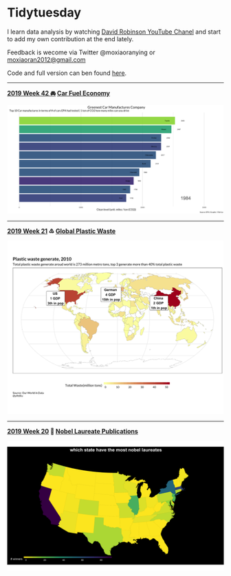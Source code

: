 # Tidytuesday

I learn data analysis by watching [David Robinson YouTube Chanel](https://www.youtube.com/channel/UCeiiqmVK07qhY-wvg3IZiZQ) and start to add my own contribution at the end lately. 

Feedback is wecome via Twitter @moxiaoranying or moxiaoran2012@gmail.com

Code and full version can ben found [here](https://github.com/moxiaoran/tidytuesday/tree/master/pic/All). 

-----------------

**[2019 Week 42 🚘](https://github.com/moxiaoran/tidytuesday/tree/master/pic/2019_10_15) [Car Fuel Economy](https://github.com/rfordatascience/tidytuesday/blob/master/data/2019/2019-10-15)**

![](https://github.com/moxiaoran/tidytuesday/blob/master/pic/2019_10_15/greenest_companies.gif?raw=true)

---------------

**[2019 Week 21](https://github.com/moxiaoran/tidytuesday/tree/master/pic/2019_05_21) ♳  [Global Plastic Waste](https://github.com/rfordatascience/tidytuesday/blob/master/data/2019/2019-05-21)**

![](https://github.com/moxiaoran/tidytuesday/blob/master/pic/2019_05_21/plastic_map.png?raw=true)

---------------------

**[2019 Week 20](https://github.com/moxiaoran/tidytuesday/tree/master/pic/2019_05_14) 🏫 [Nobel Laureate Publications](https://github.com/rfordatascience/tidytuesday/tree/master/data/2019/2019-05-14)**

![](https://github.com/moxiaoran/tidytuesday/blob/master/pic/2019_05_14/state_number.png?raw=true)






